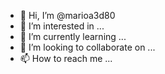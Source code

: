 - 👋 Hi, I’m @marioa3d80
- 👀 I’m interested in ...
- 🌱 I’m currently learning ...
- 💞️ I’m looking to collaborate on ...
- 📫 How to reach me ...

<!---
marioa3d80/ actualmente aprendiendo
--->
